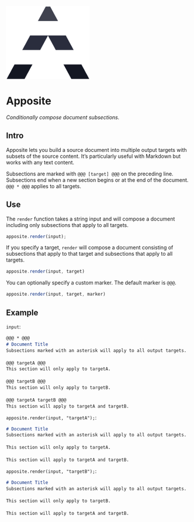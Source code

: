 <img alt="Apposite logo" src="img/logo.png" height="200px"/>

# Apposite
_Conditionally compose document subsections._

## Intro

Apposite lets you build a source document into multiple output targets with subsets of the source content. It’s particularly useful with Markdown but works with any text content.

Subsections are marked with `@@@ [target] @@@` on the preceding line. Subsections end when a new section begins or at the end of the document. `@@@ * @@@` applies to all targets.

## Use

The `render` function takes a string input and will compose a document including only subsections that apply to all targets.

```js
apposite.render(input);
```

If you specify a target, `render` will compose a document consisting of subsections that apply to that target and subsections that apply to all targets.

```js
apposite.render(input, target)
```

You can optionally specify a custom marker. The default marker is `@@@`.

```js
apposite.render(input, target, marker)
```

## Example
`input`:
```md
@@@ * @@@
# Document Title
Subsections marked with an asterisk will apply to all output targets.

@@@ targetA @@@
This section will only apply to targetA.

@@@ targetB @@@
This section will only apply to targetB.

@@@ targetA targetB @@@
This section will apply to targetA and targetB.
```

`apposite.render(input, "targetA");`:
```md
# Document Title
Subsections marked with an asterisk will apply to all output targets.

This section will only apply to targetA.

This section will apply to targetA and targetB.
```

`apposite.render(input, "targetB");`:
```md
# Document Title
Subsections marked with an asterisk will apply to all output targets.

This section will only apply to targetB.

This section will apply to targetA and targetB.
